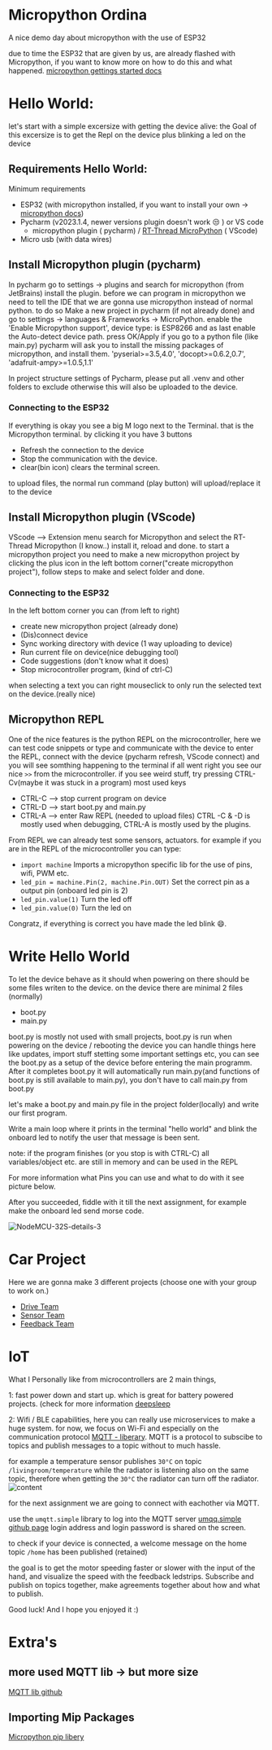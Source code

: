 # Micropython Ordina

A nice demo day about micropython with the use of ESP32

due to time the ESP32 that are given by us, are already flashed with Micropython,
if you want to know more on how to do this and what happened.
[micropython gettings started docs](https://docs.micropython.org/en/latest/esp32/tutorial/intro.html#)

# Hello World:

let's start with a simple excersize with getting the device alive:
the Goal of this excersize is to get the Repl on the device plus blinking a led on the device

## Requirements Hello World:

Minimum requirements

- ESP32 (with micropython installed, if you want to install your
  own -> [micropython docs](https://docs.micropython.org/en/latest/esp32/tutorial/intro.html))
- Pycharm (v2023.1.4, newer versions plugin doesn't work :unamused: ) or VS code
    - micropython plugin (
      pycharm) / [RT-Thread MicroPython](https://marketplace.visualstudio.com/items?itemName=RT-Thread.rt-thread-micropython) (
      VScode)
- Micro usb (with data wires)

## Install Micropython plugin (pycharm)

In pycharm go to settings -> plugins and search for micropython (from JetBrains) install the plugin.
before we can program in micropython we need to tell the IDE that we are gonna use micropython instead of normal python.
to do so
Make a new project in pycharm (if not already done) and go to settings -> languages & Frameworks -> MicroPython. enable
the 'Enable Micropython support', device type: is ESP8266 and as last enable the Auto-detect device path. press OK/Apply
if you go to a python file (like main.py) pycharm will ask you to install the missing packages of micropython, and
install them.
'pyserial>=3.5,4.0', 'docopt>=0.6.2,0.7', 'adafruit-ampy>=1.0.5,1.1'

In project structure settings of Pycharm, please put all .venv and other folders to exclude otherwise
this will also be uploaded to the device.

### Connecting to the ESP32

If everything is okay you see a big M logo next to the Terminal. that is the Micropython terminal.
by clicking it you have 3 buttons

- Refresh the connection to the device
- Stop the communication with the device.
- clear(bin icon) clears the terminal screen.

to upload files, the normal run command (play button) will upload/replace it to the device

## Install Micropython plugin (VScode)

VScode --> Extension menu search for Micropython and select the RT-Thread Micropython (I know..)
install it, reload and done.
to start a micropython project you need to make a new micropython project by clicking the plus icon in the left bottom
corner("create micropython project"), follow steps to make and select folder and done.

### Connecting to the ESP32

In the left bottom corner you can (from left to right)

- create new micropython project (already done)
- (Dis)connect device
- Sync working directory with device (1 way uploading to device)
- Run current file on device(nice debugging tool)
- Code suggestions (don't know what it does)
- Stop microcontroller program, (kind of ctrl-C)

when selecting a text you can right mouseclick to only run the selected text on the device.(really nice)

## Micropython REPL

One of the nice features is the python REPL on the microcontroller, here we can test code snippets or type and
communicate with the device
to enter the REPL, connect with the device (pycharm refresh, VScode connect) and you will see somthing happening to the
terminal
if all went right you see our nice `>>` from the microcontroller. if you see weird stuff, try pressing CTRL-Cv(maybe it
was stuck in a program)
most used keys

- CTRL-C --> stop current program on device
- CTRL-D --> start boot.py and main.py
- CTRL-A --> enter Raw REPL (needed to upload files)
  CTRL -C & -D is mostly used when debugging, CTRL-A is mostly used by the plugins.

From REPL we can already test some sensors, actuators.
for example if you are in the REPL of the microcontroller you can type:

- `import machine` Imports a micropython specific lib for the use of pins, wifi, PWM etc.
- `led_pin = machine.Pin(2, machine.Pin.OUT)` Set the correct pin as a output pin (onboard led pin is 2)
- `led_pin.value(1)` Turn the led off
- `led_pin.value(0)` Turn the led on

Congratz, if everything is correct you have made the led blink :smile:.

# Write Hello World

To let the device behave as it should when powering on there should be some files writen to the device.
on the device there are minimal 2 files (normally)

- boot.py
- main.py

boot.py is mostly not used with small projects, boot.py is run when powering on the device / rebooting the device you
can handle things here like updates, import stuff stetting some important settings etc, you can see the boot.py as a
setup of the device before entering the main programm.
After it completes boot.py it will automatically run
main.py(and functions of boot.py is still available to main.py), you don't have to call main.py from boot.py

let's make a boot.py and main.py file in the project folder(locally) and write our first program.

Write a main loop where it prints in the terminal "hello world" and blink the onboard led to notify the user that
message is been sent.

note: if the program finishes (or you stop is with CTRL-C) all variables/object etc. are still in memory and can be used
in the REPL

For more information what Pins you can use and what to do with it see picture below.

After you succeeded, fiddle with it till the next assignment,
for example make the onboard led send morse code.

![NodeMCU-32S-details-3](https://github.com/Raytesnel/micropython_ordina/assets/66633722/1ac5c0e8-ff98-4b04-91a8-1eea7eee7402)


# Car Project

Here we are gonna make 3 different projects (choose one with your group to work on.)

- [Drive Team](/module_drive/README.md#drive-team)
- [Sensor Team](/module_input/README.md#input-team)
- [Feedback Team](/module_feedback/README.md#feedback-team)

# IoT

What I Personally like from microcontrollers are 2 main things,

1: fast power down and start up. which is great for battery powered projects. (check for more
information [deepsleep](https://docs.micropython.org/en/latest/esp32/quickref.html#deep-sleep-mode)

2: Wifi / BLE capabilities, here you can really use microservices to make a huge system.
for now, we focus on Wi-Fi and especially on the communication
protocol [MQTT - liberary](https://github.com/peterhinch/micropython-mqtt). MQTT is a protocol to subscibe to topics and
publish messages to a topic without to much hassle.

for example a temperature sensor publishes `30°C` on topic `/livingroom/temperature` while the radiator is listening
also on the same topic, therefore when getting the `30°C` the radiator can turn off the radiator.
![content](https://i0.wp.com/randomnerdtutorials.com/wp-content/uploads/2018/12/MQTT-Diagram.png?w=750&quality=100&strip=all&ssl=1)

for the next assignment we are going to connect with eachother via MQTT.

use the `umqtt.simple` library to log into the MQTT
server [umqq.simple github page](https://github.com/micropython/micropython-lib/tree/master/micropython/umqtt.simple)
login address and login password is shared on the screen.

to check if your device is connected,
a welcome message on the home topic `/home` has been published (retained)

the goal is to get the motor speeding faster or slower with the input of the hand, and visualize the speed with the
feedback ledstrips.
Subscribe and publish on topics together, make agreements together about how and what to publish.

Good luck! And I hope you enjoyed it :)

# Extra's

## more used MQTT lib -> but more size

[MQTT lib github](https://github.com/peterhinch/micropython-mqtt/tree/master/mqtt_as)

## Importing Mip Packages

[Micropython pip libery](https://github.com/micropython/micropython-lib)

